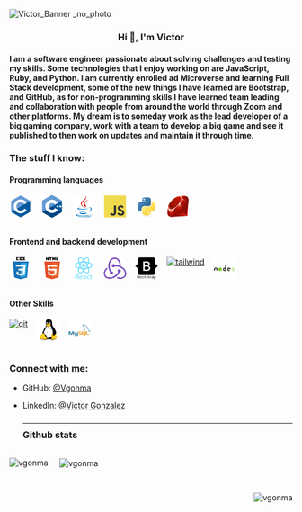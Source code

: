 ![Victor_Banner _no_photo](https://user-images.githubusercontent.com/114885671/215010356-97163bf9-d909-4e41-a9da-4bf3caa2b925.png)
<h3 align="center">Hi 👋, I'm Victor</h3>

#### I am a software engineer passionate about solving challenges and testing my skills. Some technologies that I enjoy working on are JavaScript, Ruby, and Python. I am currently enrolled ad Microverse and learning Full Stack development, some of the new things I have learned are Bootstrap, and GitHub, as for non-programming skills I have learned team leading and collaboration with people from around the world through Zoom and other platforms. My dream is to someday work as the lead developer of a big gaming company, work with a team to develop a big game and see it published to then work on updates and maintain it through time. ###


<h3 align="left">The stuff I know: </h3>
  <p align="left">
  <h4>Programming languages</h4>
  <div style="display:flex; gap: 1rem; padding-bottom: 12px">
    <!-- C -->
    <a href="https://www.cprogramming.com/" target="_blank" rel="noreferrer">
      <img src="https://raw.githubusercontent.com/devicons/devicon/master/icons/c/c-original.svg" alt="c" width="40"
        height="40" />
    </a>
    <!--C++-->
    <a href="https://www.w3schools.com/cpp/" target="_blank" rel="noreferrer">
      <img src="https://raw.githubusercontent.com/devicons/devicon/master/icons/cplusplus/cplusplus-original.svg"
        alt="cplusplus" width="40" height="40" />
    </a>
    <!--Java-->
    <a href="https://www.java.com" target="_blank" rel="noreferrer">
      <img src="https://raw.githubusercontent.com/devicons/devicon/master/icons/java/java-original.svg" alt="java"
        width="40" height="40" />
    </a>
    <!--JavaScript-->
    <a href="https://developer.mozilla.org/en-US/docs/Web/JavaScript" target="_blank" rel="noreferrer">
      <img src="https://raw.githubusercontent.com/devicons/devicon/master/icons/javascript/javascript-original.svg"
        alt="javascript" width="40" height="40" />
    </a>
    <!--Python-->
    <a href="https://www.python.org" target="_blank" rel="noreferrer">
      <img src="https://raw.githubusercontent.com/devicons/devicon/master/icons/python/python-original.svg" alt="python"
        width="40" height="40" />
    </a>
    <!--Ruby-->
    <a href="https://www.ruby-lang.org/en/" target="_blank" rel="noreferrer">
      <img src="https://raw.githubusercontent.com/devicons/devicon/master/icons/ruby/ruby-original.svg" alt="ruby"
        width="40" height="40" />
    </a>
  </div>
  <h4>Frontend and backend development</h4>
  <div style="display:flex; gap: 1rem; padding-bottom: 12px">
    <!-- CSS -->
    <a href="https://www.w3schools.com/css/" target="_blank" rel="noreferrer">
      <img src="https://raw.githubusercontent.com/devicons/devicon/master/icons/css3/css3-original-wordmark.svg"
        alt="css3" width="40" height="40" />
    </a>
    <!--Html5-->
    <a href="https://www.w3.org/html/" target="_blank" rel="noreferrer">
      <img src="https://raw.githubusercontent.com/devicons/devicon/master/icons/html5/html5-original-wordmark.svg"
        alt="html5" width="40" height="40" />
    </a>
    <!--React-->
    <a href="https://reactjs.org/" target="_blank" rel="noreferrer">
      <img src="https://raw.githubusercontent.com/devicons/devicon/master/icons/react/react-original-wordmark.svg"
        alt="react" width="40" height="40" />
    </a>
    <!--Redux-->
    <a href="https://redux.js.org" target="_blank" rel="noreferrer"> <img
        src="https://raw.githubusercontent.com/devicons/devicon/master/icons/redux/redux-original.svg" alt="redux"
        width="40" height="40" /> </a>
    <!--Bootstrap-->
    <a href="https://getbootstrap.com" target="_blank" rel="noreferrer"> <img
        src="https://raw.githubusercontent.com/devicons/devicon/master/icons/bootstrap/bootstrap-plain-wordmark.svg"
        alt="bootstrap" width="40" height="40" /> </a>
    <!--Tailwind-->
    <a href="https://tailwindcss.com/" target="_blank" rel="noreferrer"> <img
        src="https://www.vectorlogo.zone/logos/tailwindcss/tailwindcss-icon.svg" alt="tailwind" width="40"
        height="40" /> </a>
    <!--NodeJs-->
    <a href="https://nodejs.org" target="_blank" rel="noreferrer">
      <img src="https://raw.githubusercontent.com/devicons/devicon/master/icons/nodejs/nodejs-original-wordmark.svg"
        alt="nodejs" width="40" height="40" />
    </a>
  </div>
  <h4>Other Skills</h4>
  <div style="display:flex; gap: 1rem; padding-bottom: 12px">
    <!-- Git -->
    <a href="https://git-scm.com/" target="_blank" rel="noreferrer">
      <img src="https://www.vectorlogo.zone/logos/git-scm/git-scm-icon.svg" alt="git" width="40" height="40" />
    </a>
    <!--Linux-->
    <a href="https://www.linux.org/" target="_blank" rel="noreferrer">
      <img src="https://raw.githubusercontent.com/devicons/devicon/master/icons/linux/linux-original.svg" alt="linux"
        width="40" height="40" />
    </a>
    <!-- MySql -->
    <a href="https://www.mysql.com/" target="_blank" rel="noreferrer">
      <img src="https://raw.githubusercontent.com/devicons/devicon/master/icons/mysql/mysql-original-wordmark.svg"
        alt="mysql" width="40" height="40" />
    </a>
  </div>
  </p>

<h3 align="left">Connect with me:</h3>

- GitHub: [@Vgonma](https://github.com/Vgonma)
- LinkedIn: [@Victor Gonzalez](https://www.linkedin.com/in/victor-manuel-gonzalez-massimi-a77265124/)


  <h3 style="border-top: 1px solid; padding-top: 10px">Github stats</h3>
<div style="padding-bottom: 1rem; display:flex; gap: 1rem; align-items: center;">
<p><img align="left" src="https://github-readme-stats.vercel.app/api/top-langs?username=vgonma&show_icons=true&theme=dark&locale=en&layout=compact" alt="vgonma" /></p>

<p>&nbsp;<img align="center" src="https://github-readme-stats.vercel.app/api?username=vgonma&show_icons=true&theme=dark&locale=en" alt="vgonma" /></p>
</div>

  
<p align="right"> <img src="https://komarev.com/ghpvc/?username=vgonma&label=Profile%20views&color=fe8616&style=flat" alt="vgonma" /> </p>

